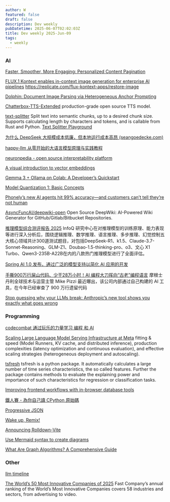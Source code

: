 ```yaml
---
author: W
featured: false
draft: false
description: Dev weekly
pubDatetime: 2025-06-07T02:02:03Z
title: Dev weekly 2025-Jun-09
tags:
  - weekly
---
```


### AI

[Faster, Smoother, More Engaging: Personalized Content Pagination](https://www.infoq.com/articles/personalized-content-pagination-prefetching/)

[FLUX.1 Kontext enables in-context image generation for enterprise AI pipelines](https://venturebeat.com/ai/flux-1-kontext-enables-in-context-image-generation-for-enterprise-ai-pipelines/) https://replicate.com/flux-kontext-apps/restore-image

[]()

[]()

[Dolphin: Document Image Parsing via Heterogeneous Anchor Prompting](https://github.com/bytedance/Dolphin)

[Chatterbox-TTS-Extended](https://github.com/petermg/Chatterbox-TTS-Extended?s=09) production-grade open source TTS model.

[]()

[text-splitter](https://github.com/benbrandt/text-splitter) Split text into semantic chunks, up to a desired chunk size. Supports calculating length by characters and tokens, and is callable from Rust and Python. [Text Splitter Playground](https://langchain-text-splitter.streamlit.app/)

[为什么 DeepSeek 大规模成本低廉，但本地运行成本高昂 (seangoedecke.com)](https://news.ycombinator.com/item?id=44149238)

[happy-llm 从零开始的大语言模型原理与实践教程](https://github.com/datawhalechina/happy-llm)

[neuronpedia - open source interpretability platform](https://github.com/hijohnnylin/neuronpedia)

[A visual introduction to vector embeddings](https://blog.pamelafox.org/2025/05/a-visual-exploration-of-vector.html)

[Gemma 3 + Ollama on Colab: A Developer’s Quickstart](https://medium.com/google-cloud/gemma-3-ollama-on-colab-a-developers-quickstart-7bbf93ab8fef)

[Model Quantization 1: Basic Concepts](https://medium.com/@florian_algo/model-quantization-1-basic-concepts-860547ec6aa9)

[Phonely’s new AI agents hit 99% accuracy—and customers can’t tell they’re not human](https://venturebeat.com/ai/phonelys-new-ai-agents-hit-99-accuracy-and-customers-cant-tell-theyre-not-human/)

[AsyncFuncAI/deepwiki-open](https://github.com/AsyncFuncAI/deepwiki-open) Open Source DeepWiki: AI-Powered Wiki Generator for GitHub/Gitlab/Bitbucket Repositories.

[推理模型综合测评报告 2025](https://www.infoq.cn/minibook/m8t2VZbt18vam8RqCyZ8) InfoQ 研究中心在对推理模型的训练原理、能力表现等进行深入分析后，围绕逻辑推理、数学推理、语言推理、多步推理、幻觉控制五大核心领域共计300道测试题目，对包括DeepSeek-R1、k1.5、Claude-3.7-Sonnet-Reasoning、GLM-Z1、Doubao-1.5-thinking-pro、o3、文心 X1 Turbo、Qwen3-235B-A22B在内的八款热门推理模型进行了全面评估。

[Spring AI 1.0 发布，通过广泛的模型支持以简化 AI 应用的开发](https://www.infoq.cn/article/PVZjq5EYapvwExYb48fV)

[手撕900万行屎山代码、少干28万小时！AI 编程大刀挥向“古老”编程语言](https://mp.weixin.qq.com/s?__biz=MjM5MDE0Mjc4MA==&mid=2651246789&idx=1&sn=5029030cc4a1a1cf50fe88a731641195&chksm=bc5c7a7ce90f0e66394634757ca1595f4ac0a022d2b2b81624704b5b45321c105831d18c6b6c&xtrack=1&scene=90&subscene=93&sessionid=1749116372&flutter_pos=4&clicktime=1749116397&enterid=1749116397&finder_biz_enter_id=4&ranksessionid=1749116378&jumppath=20020_1749116377694%2C50094_1749116385158%2C20020_1749116389453%2C50094_1749116392660&jumppathdepth=4&ascene=56&fasttmpl_type=0&fasttmpl_fullversion=7763519-zh_CN-zip&fasttmpl_flag=0&realreporttime=1749116397270&devicetype=android-35&version=28003c37&nettype=3gnet&abtest_cookie=AAACAA%3D%3D&lang=zh_CN&session_us=gh_b443474846ae&countrycode=CN&exportkey=n_ChQIAhIQaLgos6TD%2BCoiyCSEEUgzLRLjAQIE97dBBAEAAAAAABXFOTNWDFcAAAAOpnltbLcz9gKNyK89dVj06H7PSyeCqN8d30gsxSAoNrz01yMMb9IFAStsrhKKyI%2FksgU2c9CedlL1ShAT761TOZffGZQMYp9IPHD2%2Bwse%2B1XiA3v8NgFU3E%2FBujRVU4gfm6hegbTzhaAtjtvW59nZUAFJwHe4sLJnl6fr66GsnDVSK3o8NNsh6DSW4EhSQHsBXVDXyXFVWjOfJ9mO%2Fg5rIp4xPBRN5%2BqTIt2m4uU%2BhoQ%2Blp9zf5mAL6FJj40kddABsKTGpROlRp77sHYQ&pass_ticket=cdAFiFnrlHaW5ioRzu4lQee7wjnfHxJbYZ3O1yAqIf8XrnmDmbQo2u3YYsOH6UZV&wx_header=3&poc_token=HDlmQWij9GkxKOZMtVnQmRx8MfVqgbQtXELZU6L0) 摩根士丹利全球技术与运营主管 Mike Pizzi 最近曝出，该公司内部通过自己构建的 AI 工具，在今年已经审查了 900 万行遗留代码

[Stop guessing why your LLMs break: Anthropic’s new tool shows you exactly what goes wrong](https://venturebeat.com/ai/stop-guessing-why-your-llms-break-anthropics-new-tool-shows-you-exactly-what-goes-wrong/)

[]()

### Programming

[codecombat 通过玩乐的力量学习 编程 和 AI](https://codecombat.com/)

[Scaling Large Language Model Serving Infrastructure at Meta](https://www.infoq.com/presentations/llm-meta/) fitting & speed (Model Runners, KV cache, and distributed inference), production complexities (latency optimization and continuous evaluation), and effective scaling strategies (heterogeneous deployment and autoscaling).

[tsfresh](https://tsfresh.readthedocs.io/en/latest/) tsfresh is a python package. It automatically calculates a large number of time series characteristics, the so called features. Further the package contains methods to evaluate the explaining power and importance of such characteristics for regression or classification tasks.

[​​Improving frontend workflows with in-browser database tools](https://blog.logrocket.com/improving-frontend-workflows-in-browser-database-tools/)

[鐵人賽 - 為你自己讀 CPython 原始碼](https://kaochenlong.com/2024/10/15/dive-into-cpython-source-code.html)

[Progressive JSON](https://overreacted.io/progressive-json/)

[Wake up, Remix!](https://remix.run/blog/wake-up-remix)

[Announcing Rolldown-Vite](https://voidzero.dev/posts/announcing-rolldown-vite)

[Use Mermaid syntax to create diagrams](https://www.drawio.com/blog/mermaid-diagrams)

[What Are Graph Algorithms? A Comprehensive Guide](https://neo4j.com/blog/graph-data-science/graph-algorithms/)

[]()

[]()

[]()

[]()

[]()

[]()

### Other

[]()

[llm timeline](https://llmtimeline.web.app/)

[]()

[The World’s 50 Most Innovative Companies of 2025](https://www.fastcompany.com/most-innovative-companies/list) Fast Company’s annual ranking of the World’s Most Innovative Companies covers 58 industries and sectors, from advertising to video.

[]()

[]()

[]()

[]()

[]()

[]()

[]()

[]()

[]()

[]()

[]()

[]()

[]()

[]()

[]()

[]()

[]()

[]()

[]()

[]()

[]()

[]()

[]()

[]()

[]()

[]()

[]()

[]()

[]()

[]()

[]()

[]()

[]()

[]()

[]()

[]()
